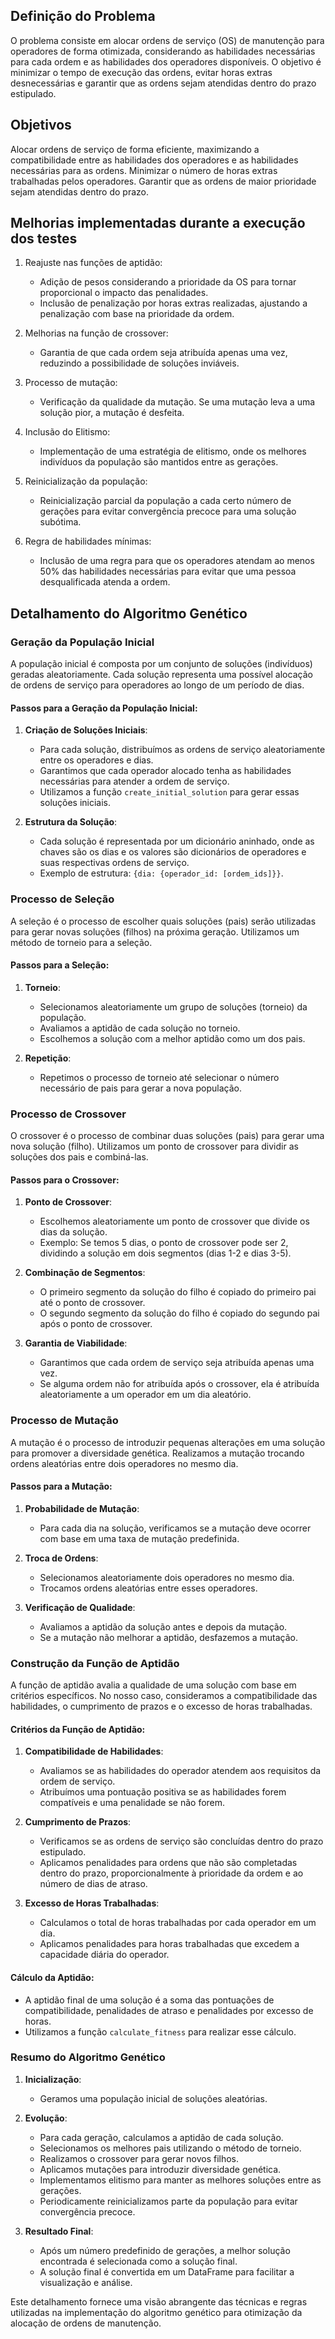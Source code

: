 ## Definição do Problema
O problema consiste em alocar ordens de serviço (OS) de manutenção para operadores de forma otimizada, considerando as habilidades necessárias para cada ordem e as habilidades dos operadores disponíveis. O objetivo é minimizar o tempo de execução das ordens, evitar horas extras desnecessárias e garantir que as ordens sejam atendidas dentro do prazo estipulado.


## Objetivos
Alocar ordens de serviço de forma eficiente, maximizando a compatibilidade entre as habilidades dos operadores e as habilidades necessárias para as ordens.
Minimizar o número de horas extras trabalhadas pelos operadores.
Garantir que as ordens de maior prioridade sejam atendidas dentro do prazo.


## Melhorias implementadas durante a execução dos testes

1. Reajuste nas funções de aptidão:
    - Adição de pesos considerando a prioridade da OS para tornar proporcional o impacto das penalidades.
    - Inclusão de penalização por horas extras realizadas, ajustando a penalização com base na prioridade da ordem.

2. Melhorias na função de crossover:
    - Garantia de que cada ordem seja atribuída apenas uma vez, reduzindo a possibilidade de soluções inviáveis.

3. Processo de mutação:
    - Verificação da qualidade da mutação. Se uma mutação leva a uma solução pior, a mutação é desfeita.

4. Inclusão do Elitismo:
    - Implementação de uma estratégia de elitismo, onde os melhores indivíduos da população são mantidos entre as gerações.

5. Reinicialização da população:
    - Reinicialização parcial da população a cada certo número de gerações para evitar convergência precoce para uma solução subótima.

6. Regra de habilidades mínimas:
    - Inclusão de uma regra para que os operadores atendam ao menos 50% das habilidades necessárias para evitar que uma pessoa desqualificada atenda a ordem.


## Detalhamento do Algoritmo Genético

### Geração da População Inicial
A população inicial é composta por um conjunto de soluções (indivíduos) geradas aleatoriamente. Cada solução representa uma possível alocação de ordens de serviço para operadores ao longo de um período de dias.

#### Passos para a Geração da População Inicial:
1. **Criação de Soluções Iniciais**:
   - Para cada solução, distribuímos as ordens de serviço aleatoriamente entre os operadores e dias.
   - Garantimos que cada operador alocado tenha as habilidades necessárias para atender a ordem de serviço.
   - Utilizamos a função `create_initial_solution` para gerar essas soluções iniciais.

2. **Estrutura da Solução**:
   - Cada solução é representada por um dicionário aninhado, onde as chaves são os dias e os valores são dicionários de operadores e suas respectivas ordens de serviço.
   - Exemplo de estrutura: `{dia: {operador_id: [ordem_ids]}}`.

### Processo de Seleção
A seleção é o processo de escolher quais soluções (pais) serão utilizadas para gerar novas soluções (filhos) na próxima geração. Utilizamos um método de torneio para a seleção.

#### Passos para a Seleção:
1. **Torneio**:
   - Selecionamos aleatoriamente um grupo de soluções (torneio) da população.
   - Avaliamos a aptidão de cada solução no torneio.
   - Escolhemos a solução com a melhor aptidão como um dos pais.

2. **Repetição**:
   - Repetimos o processo de torneio até selecionar o número necessário de pais para gerar a nova população.

### Processo de Crossover
O crossover é o processo de combinar duas soluções (pais) para gerar uma nova solução (filho). Utilizamos um ponto de crossover para dividir as soluções dos pais e combiná-las.

#### Passos para o Crossover:
1. **Ponto de Crossover**:
   - Escolhemos aleatoriamente um ponto de crossover que divide os dias da solução.
   - Exemplo: Se temos 5 dias, o ponto de crossover pode ser 2, dividindo a solução em dois segmentos (dias 1-2 e dias 3-5).

2. **Combinação de Segmentos**:
   - O primeiro segmento da solução do filho é copiado do primeiro pai até o ponto de crossover.
   - O segundo segmento da solução do filho é copiado do segundo pai após o ponto de crossover.

3. **Garantia de Viabilidade**:
   - Garantimos que cada ordem de serviço seja atribuída apenas uma vez.
   - Se alguma ordem não for atribuída após o crossover, ela é atribuída aleatoriamente a um operador em um dia aleatório.

### Processo de Mutação
A mutação é o processo de introduzir pequenas alterações em uma solução para promover a diversidade genética. Realizamos a mutação trocando ordens aleatórias entre dois operadores no mesmo dia.

#### Passos para a Mutação:
1. **Probabilidade de Mutação**:
   - Para cada dia na solução, verificamos se a mutação deve ocorrer com base em uma taxa de mutação predefinida.

2. **Troca de Ordens**:
   - Selecionamos aleatoriamente dois operadores no mesmo dia.
   - Trocamos ordens aleatórias entre esses operadores.

3. **Verificação de Qualidade**:
   - Avaliamos a aptidão da solução antes e depois da mutação.
   - Se a mutação não melhorar a aptidão, desfazemos a mutação.

### Construção da Função de Aptidão
A função de aptidão avalia a qualidade de uma solução com base em critérios específicos. No nosso caso, consideramos a compatibilidade das habilidades, o cumprimento de prazos e o excesso de horas trabalhadas.

#### Critérios da Função de Aptidão:
1. **Compatibilidade de Habilidades**:
   - Avaliamos se as habilidades do operador atendem aos requisitos da ordem de serviço.
   - Atribuímos uma pontuação positiva se as habilidades forem compatíveis e uma penalidade se não forem.

2. **Cumprimento de Prazos**:
   - Verificamos se as ordens de serviço são concluídas dentro do prazo estipulado.
   - Aplicamos penalidades para ordens que não são completadas dentro do prazo, proporcionalmente à prioridade da ordem e ao número de dias de atraso.

3. **Excesso de Horas Trabalhadas**:
   - Calculamos o total de horas trabalhadas por cada operador em um dia.
   - Aplicamos penalidades para horas trabalhadas que excedem a capacidade diária do operador.

#### Cálculo da Aptidão:
- A aptidão final de uma solução é a soma das pontuações de compatibilidade, penalidades de atraso e penalidades por excesso de horas.
- Utilizamos a função `calculate_fitness` para realizar esse cálculo.

### Resumo do Algoritmo Genético
1. **Inicialização**:
   - Geramos uma população inicial de soluções aleatórias.

2. **Evolução**:
   - Para cada geração, calculamos a aptidão de cada solução.
   - Selecionamos os melhores pais utilizando o método de torneio.
   - Realizamos o crossover para gerar novos filhos.
   - Aplicamos mutações para introduzir diversidade genética.
   - Implementamos elitismo para manter as melhores soluções entre as gerações.
   - Periodicamente reinicializamos parte da população para evitar convergência precoce.

3. **Resultado Final**:
   - Após um número predefinido de gerações, a melhor solução encontrada é selecionada como a solução final.
   - A solução final é convertida em um DataFrame para facilitar a visualização e análise.

Este detalhamento fornece uma visão abrangente das técnicas e regras utilizadas na implementação do algoritmo genético para otimização da alocação de ordens de manutenção.